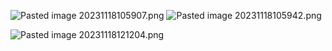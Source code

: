 ![Pasted image 20231118105907.png](..\..\img\Pasted%20image%2020231118105907.png)
![Pasted image 20231118105942.png](..\..\img\Pasted%20image%2020231118105942.png)

![Pasted image 20231118121204.png](..\..\img\Pasted%20image%2020231118121204.png)
